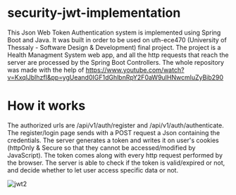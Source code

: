 # security-jwt-implementation
This Json Web Token Authentication system is implemented using Spring Boot and Java. It was built in order to be used on uth-ece470 (University of Thessaly - Software Design & Development) final project. The project is a Health Managment System web app, and all the http requests that reach the server are processed by the Spring Boot Controllers. The whole repository was made with the help of https://www.youtube.com/watch?v=KxqlJblhzfI&pp=ygUeand0IGF1dGhlbnRpY2F0aW9uIHNwcmluZyBib290
# How it works
The authorized urls are /api/v1/auth/register and /api/v1/auth/authenticate. The register/login page sends with a POST request a Json containing the credentials. The server generates a token and writes it on user's cookies (httpOnly & Secure so that they cannot be accessed/modified by JavaScript). The token comes along with every http request performed by the browser. The server is able to check if the token is valid/expired or not, and decide whether to let user access specific data or not. 

![jwt2](https://github.com/ilagomatis/security-jwt-implementation/assets/78209098/2d2463a1-8b58-414e-8308-2cc07ef892ab)

